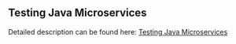 ## Testing Java Microservices

Detailed description can be found here: [Testing Java Microservices](https://piotrminkowski.wordpress.com/2017/04/26/testing-java-microservices/) 